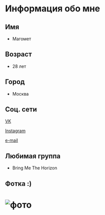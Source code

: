# Информация обо мне 
## Имя 

- Магомет

## Возраст

- 28 лет

## Город

- Москва 

## Соц. сети

[VK](https://vk.com/browhat)


[Instagram](https://www.instagram.com/l4rs6t)


[e-mail](l4rs6t@gmail.com)


## Любимая группа 

- Bring Me The Horizon

## Фотка :)

# ![фото](https://sun9-86.userapi.com/impg/Hp2EIZOoU8QjIQlDS-CUNyt7qCneiB87C4d-pw/ddOdbOVwt8U.jpg?size=1440x1800&quality=95&sign=e76eb63bee3e2513e7e221ef65ed4a6f&type=album)